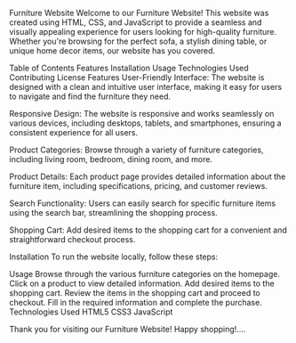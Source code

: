 Furniture Website Welcome to our Furniture Website! This website was created using HTML, CSS, and JavaScript to provide a seamless and visually appealing experience for users looking for high-quality furniture. Whether you're browsing for the perfect sofa, a stylish dining table, or unique home decor items, our website has you covered.

Table of Contents Features Installation Usage Technologies Used Contributing License Features User-Friendly Interface: The website is designed with a clean and intuitive user interface, making it easy for users to navigate and find the furniture they need.

Responsive Design: The website is responsive and works seamlessly on various devices, including desktops, tablets, and smartphones, ensuring a consistent experience for all users.

Product Categories: Browse through a variety of furniture categories, including living room, bedroom, dining room, and more.

Product Details: Each product page provides detailed information about the furniture item, including specifications, pricing, and customer reviews.

Search Functionality: Users can easily search for specific furniture items using the search bar, streamlining the shopping process.

Shopping Cart: Add desired items to the shopping cart for a convenient and straightforward checkout process.

Installation To run the website locally, follow these steps:

Usage Browse through the various furniture categories on the homepage. Click on a product to view detailed information. Add desired items to the shopping cart. Review the items in the shopping cart and proceed to checkout. Fill in the required information and complete the purchase. Technologies Used HTML5 CSS3 JavaScript

Thank you for visiting our Furniture Website! Happy shopping!....
